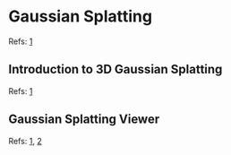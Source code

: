 # Gaussian Splatting

Refs: [1](https://github.com/graphdeco-inria/gaussian-splatting?tab=readme-ov-file)

## Introduction to 3D Gaussian Splatting

Refs: [1](https://huggingface.co/blog/gaussian-splatting)


## Gaussian Splatting Viewer
Refs: [1](https://github.com/limacv/GaussianSplattingViewer), [2](https://sibr.gitlabpages.inria.fr/?page=tutorials.html&version=0.9.6)

